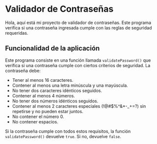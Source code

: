 # Validador de Contraseñas

Hola, aquí está mi proyecto de validador de contraseñas. Este programa verifica si una contraseña ingresada cumple con las reglas de seguridad requeridas.

## Funcionalidad de la aplicación

Este programa consiste en una función llamada `validatePassword()` que verifica si una contraseña cumple con ciertos criterios de seguridad. La contraseña debe:

- Tener al menos 16 caracteres.
- Contener al menos una letra minúscula y una mayúscula.
- No tener dos caracteres idénticos seguidos.
- Contener al menos 4 números.
- No tener dos números idénticos seguidos.
- Contener al menos 2 caracteres especiales (!@#$%^&\*-\_+=?) sin repetirse y no pueden estar juntos.
- No contener el número 0.
- No contener espacios.

Si la contraseña cumple con todos estos requisitos, la función `validatePassword()` devuelve `true`. Si no, devuelve `false`.
